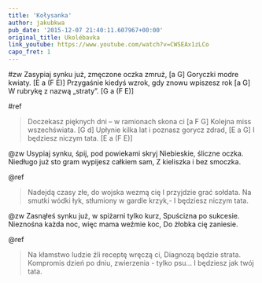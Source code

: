 ```yaml
---
title: 'Kołysanka'
author: jakubkwa
pub_date: '2015-12-07 21:40:11.607967+00:00'
original_title: Ukolébavka
link_youtube: https://www.youtube.com/watch?v=CWSEAx1zLCo
capo_fret: 1
---
```


#zw
Zasypiaj synku już, zmęczone oczka zmruż, [a G]
Goryczki modre kwiaty. [E a (F E)]
Przygaśnie kiedyś wzrok, gdy znowu wpiszesz rok [a G]
W rubrykę z nazwą „straty”. [G a (F E)]

#ref
>Doczekasz pięknych dni – w ramionach skona ci [a F G]
>Kolejna miss wszechświata. [G d]
>Upłynie kilka lat i poznasz gorycz zdrad, [E a G]
>I będziesz niczym tata. [E a (F E)]

@zw
Usypiaj synku, śpij, pod powiekami skryj
Niebieskie, śliczne oczka.
Niedługo już sto gram wypijesz całkiem sam,
Z kieliszka i bez smoczka.

@ref
>Nadejdą czasy złe, do wojska wezmą cię
>I przyjdzie grać sołdata.
>Na smutki wódki łyk, stłumiony w gardle krzyk,-
>I będziesz niczym tata.

@zw
Zasnąłeś synku już, w spiżarni tylko kurz,
Spuścizna po sukcesie.
Nieznośna każda noc, więc mama weźmie koc,
Do żłobka cię zaniesie.

@ref
>Na kłamstwo ludzie źli receptę wręczą ci,
>Diagnozą będzie strata.
>Kompromis dzień po dniu, zwierzenia - tylko psu...
>I będziesz jak twój tata. 